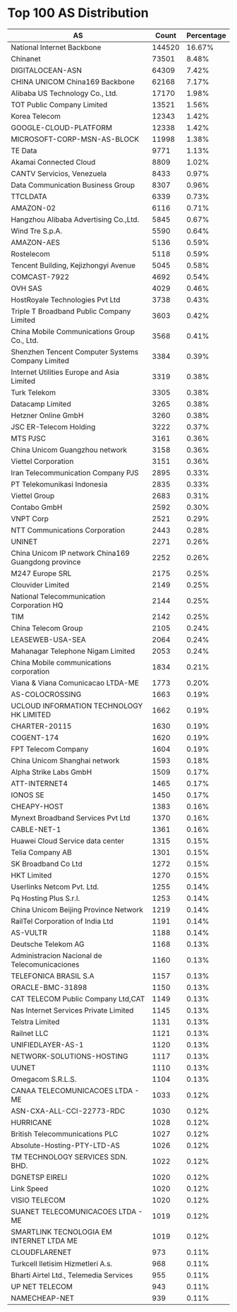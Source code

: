 # Top 100 AS Distribution
| AS | Count | Percentage |
|----|----|----|
| National Internet Backbone | 144520 | 16.67% |
| Chinanet | 73501 | 8.48% |
| DIGITALOCEAN-ASN | 64309 | 7.42% |
| CHINA UNICOM China169 Backbone | 62168 | 7.17% |
| Alibaba US Technology Co., Ltd. | 17170 | 1.98% |
| TOT Public Company Limited | 13521 | 1.56% |
| Korea Telecom | 12343 | 1.42% |
| GOOGLE-CLOUD-PLATFORM | 12338 | 1.42% |
| MICROSOFT-CORP-MSN-AS-BLOCK | 11998 | 1.38% |
| TE Data | 9771 | 1.13% |
| Akamai Connected Cloud | 8809 | 1.02% |
| CANTV Servicios, Venezuela | 8433 | 0.97% |
| Data Communication Business Group | 8307 | 0.96% |
| TTCLDATA | 6339 | 0.73% |
| AMAZON-02 | 6116 | 0.71% |
| Hangzhou Alibaba Advertising Co.,Ltd. | 5845 | 0.67% |
| Wind Tre S.p.A. | 5590 | 0.64% |
| AMAZON-AES | 5136 | 0.59% |
| Rostelecom | 5118 | 0.59% |
| Tencent Building, Kejizhongyi Avenue | 5045 | 0.58% |
| COMCAST-7922 | 4692 | 0.54% |
| OVH SAS | 4029 | 0.46% |
| HostRoyale Technologies Pvt Ltd | 3738 | 0.43% |
| Triple T Broadband Public Company Limited | 3603 | 0.42% |
| China Mobile Communications Group Co., Ltd. | 3568 | 0.41% |
| Shenzhen Tencent Computer Systems Company Limited | 3384 | 0.39% |
| Internet Utilities Europe and Asia Limited | 3319 | 0.38% |
| Turk Telekom | 3305 | 0.38% |
| Datacamp Limited | 3265 | 0.38% |
| Hetzner Online GmbH | 3260 | 0.38% |
| JSC ER-Telecom Holding | 3222 | 0.37% |
| MTS PJSC | 3161 | 0.36% |
| China Unicom Guangzhou network | 3158 | 0.36% |
| Viettel Corporation | 3151 | 0.36% |
| Iran Telecommunication Company PJS | 2895 | 0.33% |
| PT Telekomunikasi Indonesia | 2835 | 0.33% |
| Viettel Group | 2683 | 0.31% |
| Contabo GmbH | 2592 | 0.30% |
| VNPT Corp | 2521 | 0.29% |
| NTT Communications Corporation | 2443 | 0.28% |
| UNINET | 2271 | 0.26% |
| China Unicom IP network China169 Guangdong province | 2252 | 0.26% |
| M247 Europe SRL | 2175 | 0.25% |
| Clouvider Limited | 2149 | 0.25% |
| National Telecommunication Corporation HQ | 2144 | 0.25% |
| TIM | 2142 | 0.25% |
| China Telecom Group | 2105 | 0.24% |
| LEASEWEB-USA-SEA | 2064 | 0.24% |
| Mahanagar Telephone Nigam Limited | 2053 | 0.24% |
| China Mobile communications corporation | 1834 | 0.21% |
| Viana & Viana Comunicacao LTDA-ME | 1773 | 0.20% |
| AS-COLOCROSSING | 1663 | 0.19% |
| UCLOUD INFORMATION TECHNOLOGY HK LIMITED | 1662 | 0.19% |
| CHARTER-20115 | 1630 | 0.19% |
| COGENT-174 | 1620 | 0.19% |
| FPT Telecom Company | 1604 | 0.19% |
| China Unicom Shanghai network | 1593 | 0.18% |
| Alpha Strike Labs GmbH | 1509 | 0.17% |
| ATT-INTERNET4 | 1465 | 0.17% |
| IONOS SE | 1450 | 0.17% |
| CHEAPY-HOST | 1383 | 0.16% |
| Mynext Broadband Services Pvt Ltd | 1370 | 0.16% |
| CABLE-NET-1 | 1361 | 0.16% |
| Huawei Cloud Service data center | 1315 | 0.15% |
| Telia Company AB | 1301 | 0.15% |
| SK Broadband Co Ltd | 1272 | 0.15% |
| HKT Limited | 1270 | 0.15% |
| Userlinks Netcom Pvt. Ltd. | 1255 | 0.14% |
| Pq Hosting Plus S.r.l. | 1253 | 0.14% |
| China Unicom Beijing Province Network | 1219 | 0.14% |
| RailTel Corporation of India Ltd | 1191 | 0.14% |
| AS-VULTR | 1188 | 0.14% |
| Deutsche Telekom AG | 1168 | 0.13% |
| Administracion Nacional de Telecomunicaciones | 1160 | 0.13% |
| TELEFONICA BRASIL S.A | 1157 | 0.13% |
| ORACLE-BMC-31898 | 1150 | 0.13% |
| CAT TELECOM Public Company Ltd,CAT | 1149 | 0.13% |
| Nas Internet Services Private Limited | 1145 | 0.13% |
| Telstra Limited | 1131 | 0.13% |
| Railnet LLC | 1121 | 0.13% |
| UNIFIEDLAYER-AS-1 | 1120 | 0.13% |
| NETWORK-SOLUTIONS-HOSTING | 1117 | 0.13% |
| UUNET | 1110 | 0.13% |
| Omegacom S.R.L.S. | 1104 | 0.13% |
| CANAA TELECOMUNICACOES LTDA - ME | 1033 | 0.12% |
| ASN-CXA-ALL-CCI-22773-RDC | 1030 | 0.12% |
| HURRICANE | 1028 | 0.12% |
| British Telecommunications PLC | 1027 | 0.12% |
| Absolute-Hosting-PTY-LTD-AS | 1026 | 0.12% |
| TM TECHNOLOGY SERVICES SDN. BHD. | 1022 | 0.12% |
| DGNETSP EIRELI | 1020 | 0.12% |
| Link Speed | 1020 | 0.12% |
| VISIO TELECOM | 1020 | 0.12% |
| SUANET TELECOMUNICACOES LTDA - ME | 1019 | 0.12% |
| SMARTLINK TECNOLOGIA EM INTERNET LTDA ME | 1019 | 0.12% |
| CLOUDFLARENET | 973 | 0.11% |
| Turkcell Iletisim Hizmetleri A.s. | 968 | 0.11% |
| Bharti Airtel Ltd., Telemedia Services | 955 | 0.11% |
| UP NET TELECOM | 943 | 0.11% |
| NAMECHEAP-NET | 939 | 0.11% |
